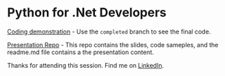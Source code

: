 # Python for .Net Developers

[Coding demonstration](https://github.com/mikerapa/PythonScratchPad3/tree/completed) - Use the `completed` branch to see the final code.

[Presentation Repo](https://github.com/mikerapa/Python-for-.Net-Developers) - This repo contains the slides, code sameples, and the readme.md file contains a the presentation content. 

Thanks for attending this session. Find me on [LinkedIn](https://www.linkedin.com/in/mike-rapa-6b33185/).
